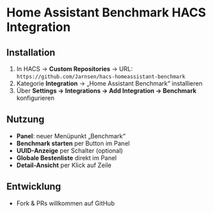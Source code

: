 # Home Assistant Benchmark HACS Integration

## Installation

1. In HACS → **Custom Repositories** → URL: `https://github.com/Jarnsen/hacs-homeassistant-benchmark`  
2. Kategorie **Integration** → „Home Assistant Benchmark“ installieren  
3. Über **Settings → Integrations → Add Integration → Benchmark** konfigurieren

## Nutzung

- **Panel**: neuer Menüpunkt „Benchmark“  
- **Benchmark starten** per Button im Panel  
- **UUID-Anzeige** per Schalter (optional)  
- **Globale Bestenliste** direkt im Panel  
- **Detail-Ansicht** per Klick auf Zeile

## Entwicklung

- Fork & PRs willkommen auf GitHub
